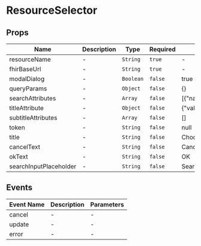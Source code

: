 # ResourceSelector

## Props

<!-- @vuese:ResourceSelector:props:start -->
|Name|Description|Type|Required|Default|
|---|---|---|---|---|
|resourceName|-|`String`|`true`|-|
|fhirBaseUrl|-|`String`|`true`|-|
|modalDialog|-|`Boolean`|`false`|true|
|queryParams|-|`Object`|`false`|{}|
|searchAttributes|-|`Array`|`false`|[{"name":"ID","value":"_id"}]|
|titleAttribute|-|`Object`|`false`|{"value":"id"}|
|subtitleAttributes|-|`Array`|`false`|[]|
|token|-|`String`|`false`|null|
|title|-|`String`|`false`|Choose...|
|cancelText|-|`String`|`false`|Cancel|
|okText|-|`String`|`false`|OK|
|searchInputPlaceholder|-|`String`|`false`|Search..|

<!-- @vuese:ResourceSelector:props:end -->


## Events

<!-- @vuese:ResourceSelector:events:start -->
|Event Name|Description|Parameters|
|---|---|---|
|cancel|-|-|
|update|-|-|
|error|-|-|

<!-- @vuese:ResourceSelector:events:end -->


